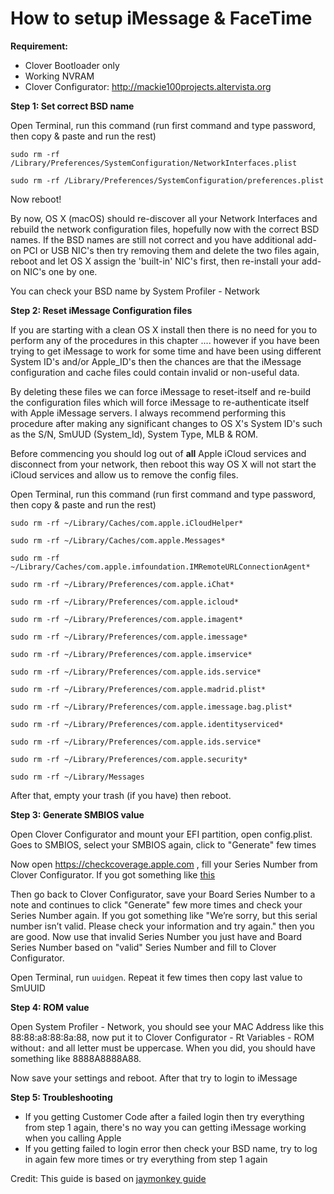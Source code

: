 # How to setup iMessage & FaceTime

**Requirement:**

- Clover Bootloader only
- Working NVRAM
- Clover Configurator: http://mackie100projects.altervista.org

**Step 1: Set correct BSD name**

Open Terminal, run this command (run first command and type password, then copy & paste and run the rest)


`sudo rm -rf /Library/Preferences/SystemConfiguration/NetworkInterfaces.plist`

`sudo rm -rf /Library/Preferences/SystemConfiguration/preferences.plist`

Now reboot!

By now, OS X (macOS) should re-discover all your Network Interfaces and rebuild the network configuration files, hopefully now with the correct BSD names. If the BSD names are still not correct and you have additional add-on PCI or USB NIC's then try removing them and delete the two files again, reboot and let OS X assign the 'built-in' NIC's first, then re-install your add-on NIC's one by one.

You can check your BSD name by System Profiler - Network

**Step 2: Reset iMessage Configuration files**

If you are starting with a clean OS X install then there is no need for you to perform any of the procedures in this chapter .... however if you have been trying to get iMessage to work for some time and have been using different System ID's and/or Apple_ID's then the chances are that the iMessage configuration and cache files could contain invalid or non-useful data.

By deleting these files we can force iMessage to reset-itself and re-build the configuration files which will force iMessage to re-authenticate itself with Apple iMessage servers. I always recommend performing this procedure after making any significant changes to OS X's System ID's such as the S/N, SmUUD (System_Id), System Type, MLB & ROM.

Before commencing you should log out of **all** Apple iCloud services and disconnect from your network, then reboot this way OS X will not start the iCloud services and allow us to remove the config files.

Open Terminal, run this command (run first command and type password, then copy & paste and run the rest)

`sudo rm -rf ~/Library/Caches/com.apple.iCloudHelper*`

`sudo rm -rf ~/Library/Caches/com.apple.Messages*`

`sudo rm -rf ~/Library/Caches/com.apple.imfoundation.IMRemoteURLConnectionAgent*`

`sudo rm -rf ~/Library/Preferences/com.apple.iChat*`

`sudo rm -rf ~/Library/Preferences/com.apple.icloud*`

`sudo rm -rf ~/Library/Preferences/com.apple.imagent*`

`sudo rm -rf ~/Library/Preferences/com.apple.imessage*`

`sudo rm -rf ~/Library/Preferences/com.apple.imservice*`

`sudo rm -rf ~/Library/Preferences/com.apple.ids.service*`

`sudo rm -rf ~/Library/Preferences/com.apple.madrid.plist*`

`sudo rm -rf ~/Library/Preferences/com.apple.imessage.bag.plist*`

`sudo rm -rf ~/Library/Preferences/com.apple.identityserviced*`

`sudo rm -rf ~/Library/Preferences/com.apple.ids.service*`

`sudo rm -rf ~/Library/Preferences/com.apple.security*`

`sudo rm -rf ~/Library/Messages`

After that, empty your trash (if you have) then reboot.

**Step 3: Generate SMBIOS value**

Open Clover Configurator and mount your EFI partition, open config.plist. Goes to SMBIOS, select your SMBIOS again, click to "Generate" few times

Now open <https://checkcoverage.apple.com> , fill your Series Number from Clover Configurator. If you got something like [this](https://i.imgur.com/InK7KM6.png)


Then go back to Clover Configurator, save your Board Series Number to a note and continues to click "Generate" few more times and check your Series Number again. If you got something like "We’re sorry, but this serial number isn’t valid. Please check your information and try again." then you are good. Now use that invalid Series Number you just have and Board Series Number based on "valid" Series Number and fill to Clover Configurator.

Open Terminal, run `uuidgen`. Repeat it few times then copy last value to SmUUID 

**Step 4: ROM value**

Open System Profiler - Network, you should see your MAC Address like this 88:88:a8:88:8a:88, now put it to Clover Configurator - Rt Variables - ROM without`:` and all letter must be uppercase. When you did, you should have something like 8888A8888A88. 

Now save your settings and reboot. After that try to login to iMessage

**Step 5: Troubleshooting**

- If you getting Customer Code after a failed login then try everything from step 1 again, there's no way you can getting iMessage working when you calling Apple
- If you getting failed to login error then check your BSD name, try to log in again few more times or try everything from step 1 again



Credit: This guide is based on [jaymonkey guide](https://www.tonymacx86.com/threads/how-to-fix-imessage.110471/)